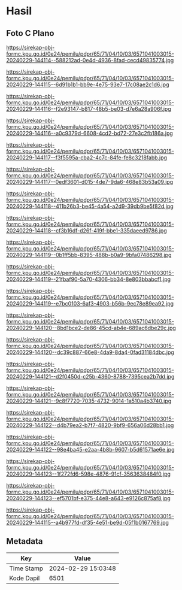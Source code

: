 # Hasil

## Foto C Plano

https://sirekap-obj-formc.kpu.go.id/0e24/pemilu/pdpr/65/71/04/10/03/6571041003015-20240229-144114--588212ad-0e4d-4936-8fad-cecd49835774.jpg

https://sirekap-obj-formc.kpu.go.id/0e24/pemilu/pdpr/65/71/04/10/03/6571041003015-20240229-144115--6d91b1b1-bb9e-4e75-93e7-17c08ae2c1d6.jpg

https://sirekap-obj-formc.kpu.go.id/0e24/pemilu/pdpr/65/71/04/10/03/6571041003015-20240229-144116--f2e93147-b817-48b5-be03-d7e6a28a906f.jpg

https://sirekap-obj-formc.kpu.go.id/0e24/pemilu/pdpr/65/71/04/10/03/6571041003015-20240229-144116--a0c9379d-6608-4cd2-bd72-27e3c2fb186a.jpg

https://sirekap-obj-formc.kpu.go.id/0e24/pemilu/pdpr/65/71/04/10/03/6571041003015-20240229-144117--f3f5595a-cba2-4c7c-84fe-fe8c3218fabb.jpg

https://sirekap-obj-formc.kpu.go.id/0e24/pemilu/pdpr/65/71/04/10/03/6571041003015-20240229-144117--0edf3601-d015-4de7-9da6-468e83b53a09.jpg

https://sirekap-obj-formc.kpu.go.id/0e24/pemilu/pdpr/65/71/04/10/03/6571041003015-20240229-144118--411b26b3-be45-4a54-a2d9-39db9be5f82d.jpg

https://sirekap-obj-formc.kpu.go.id/0e24/pemilu/pdpr/65/71/04/10/03/6571041003015-20240229-144118--cf3b16df-d26f-419f-bbe1-335daeed9786.jpg

https://sirekap-obj-formc.kpu.go.id/0e24/pemilu/pdpr/65/71/04/10/03/6571041003015-20240229-144119--0b1ff5bb-8395-488b-b0a9-9bfa07486298.jpg

https://sirekap-obj-formc.kpu.go.id/0e24/pemilu/pdpr/65/71/04/10/03/6571041003015-20240229-144119--21fbaf90-5a70-4306-bb34-8e803bbabcf1.jpg

https://sirekap-obj-formc.kpu.go.id/0e24/pemilu/pdpr/65/71/04/10/03/6571041003015-20240229-144119--e7bc0103-6af3-4903-b56b-9ec78e89ea92.jpg

https://sirekap-obj-formc.kpu.go.id/0e24/pemilu/pdpr/65/71/04/10/03/6571041003015-20240229-144120--8bd1bce2-de86-45cd-ab4e-689ac6dbe29c.jpg

https://sirekap-obj-formc.kpu.go.id/0e24/pemilu/pdpr/65/71/04/10/03/6571041003015-20240229-144120--dc39c887-66e8-4da9-8da4-0fad31184dbc.jpg

https://sirekap-obj-formc.kpu.go.id/0e24/pemilu/pdpr/65/71/04/10/03/6571041003015-20240229-144121--d2f0450d-c25b-4360-8788-7395cea2b7dd.jpg

https://sirekap-obj-formc.kpu.go.id/0e24/pemilu/pdpr/65/71/04/10/03/6571041003015-20240229-144121--9c8f7720-7035-4732-9014-1a510a4b3740.jpg

https://sirekap-obj-formc.kpu.go.id/0e24/pemilu/pdpr/65/71/04/10/03/6571041003015-20240229-144122--d4b79ea2-b7f7-4820-9bf9-656a06d28bb1.jpg

https://sirekap-obj-formc.kpu.go.id/0e24/pemilu/pdpr/65/71/04/10/03/6571041003015-20240229-144122--98e4ba45-e2aa-4b8b-9607-b5d61571ae6e.jpg

https://sirekap-obj-formc.kpu.go.id/0e24/pemilu/pdpr/65/71/04/10/03/6571041003015-20240229-144123--1f272fd6-598e-4876-91cf-3563638484f0.jpg

https://sirekap-obj-formc.kpu.go.id/0e24/pemilu/pdpr/65/71/04/10/03/6571041003015-20240229-144123--ef5701bf-e375-44e8-a643-e9126c875af8.jpg

https://sirekap-obj-formc.kpu.go.id/0e24/pemilu/pdpr/65/71/04/10/03/6571041003015-20240229-144115--a4b977fd-df35-4e51-be9d-05f1b0167769.jpg


## Metadata

| Key        | Value               |
| ---------- | ------------------- |
| Time Stamp | 2024-02-29 15:03:48 |
| Kode Dapil | 6501                |



